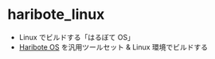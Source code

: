 # haribote_linux

- Linux でビルドする「はるぼて OS」
- [Haribote OS](https://amzn.to/3mhoOD3) を汎用ツールセット & Linux 環境でビルドする